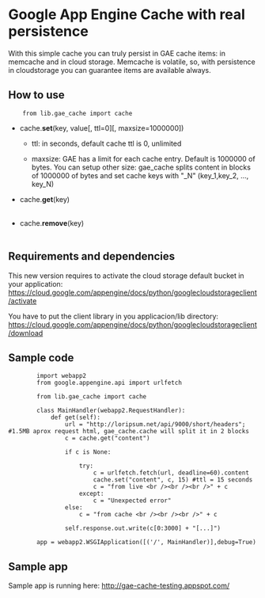 Google App Engine Cache with real persistence
==============================================

With this simple cache you can truly persist in GAE cache items: in memcache and in cloud storage. Memcache is volatile, so, with persistence in cloudstorage you can guarantee items are available always.

How to use
-----------

		from lib.gae_cache import cache


* cache.**set**(key, value[, ttl=0][, maxsize=1000000])<br />  

	- ttl: in seconds, default cache ttl is 0, unlimited<br />  

	- maxsize: GAE has a limit for each cache entry. Default is 1000000 of bytes. You can setup other size: gae_cache splits content in blocks of 1000000 of bytes and set cache keys with "_N" (key_1,key_2, ..., key_N)<br />  

* cache.**get**(key)<br /><br />  

* cache.**remove**(key)<br /><br />  


Requirements and dependencies
------------------------------

This new version requires to activate the cloud storage default bucket in your application: https://cloud.google.com/appengine/docs/python/googlecloudstorageclient/activate

You have to put the client library in you applicacion/lib directory: https://cloud.google.com/appengine/docs/python/googlecloudstorageclient/download

Sample code
------------

			import webapp2
			from google.appengine.api import urlfetch

			from lib.gae_cache import cache

			class MainHandler(webapp2.RequestHandler):
				def get(self):
					url = "http://loripsum.net/api/9000/short/headers"; #1.5MB aprox request html, gae_cache.cache will split it in 2 blocks
					c = cache.get("content") 
					
					if c is None:

						try:
							c = urlfetch.fetch(url, deadline=60).content
							cache.set("content", c, 15) #ttl = 15 seconds
							c = "from live <br /><br /><br />" + c
						except:
							c = "Unexpected error"		
					else:
						c = "from cache <br /><br /><br />" + c 

					self.response.out.write(c[0:3000] + "[...]")

			app = webapp2.WSGIApplication([('/', MainHandler)],debug=True)

Sample app
-----------

Sample app is running here: http://gae-cache-testing.appspot.com/
